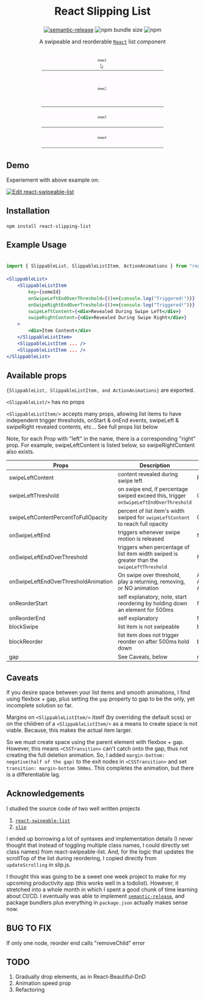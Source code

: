 <h1 align="center">React Slipping List</h1>
<h3 align="center"></h3>

<div align="center">

[![semantic-release](https://img.shields.io/badge/%20%20%F0%9F%93%A6%F0%9F%9A%80-semantic--release-e10079.svg)](https://github.com/semantic-release/semantic-release)
![npm bundle size](https://img.shields.io/bundlephobia/min/react-slipping-list)
![npm](https://img.shields.io/npm/v/react-slipping-list)

A swipeable and reorderable [`React`](https://facebook.github.io/react/) list component

<img src="docs/demo.gif">

</div>

## Demo

Experiement with above example on:

[![Edit react-swipeable-list](https://codesandbox.io/static/img/play-codesandbox.svg)](https://codesandbox.io/s/slippablelist-hm79e)

## Installation

`npm install react-slipping-list`

## Example Usage 

```jsx

import { SlippableList, SlippableListItem, ActionAnimations } from "react-slipping-list";

<SlippableList>
    <SlippableListItem
        key={someId}
        onSwipeLeftEndOverThreshold={()=>{console.log("Triggered!")}}
        onSwipeRightEndOverTreshold={()=>{console.log("Triggered!")}}
        swipeLeftContent={<div>Revealed During Swipe Left</div>}
        swipeRightContent={<div>Revealed During Swipe Right</div>}
    >
        <div>Item Content</div>
    </SlippableListItem>
    <SlippableListItem ... />
    <SlippableListItem ... />
</SlippableList>

```

## Available props 

```{SlippableList, SlippableListItem, and ActionAnimations}``` are exported. 

```<SlippableList/>``` has no props

```<SlippableListItem/>``` accepts many props, allowing list items to have independent trigger thresholds, onStart & onEnd events, swipeLeft & swipeRight revealed contents, etc... See full props list below

Note, for each Prop with "left" in the name, there is a corresponding "right" prop. For example, swipeLeftContent is listed below, so swipeRightContent also exists. 

| Props | Description | Type | Default |
| ----- | ----------- | ---- | ------- |
| swipeLeftContent | content revealed during swipe left | React Element | ```<div />``` |
| swipeLeftThreshold | on swipe end, if percentage swiped exceed this, trigger `onSwipeLeftEndOverThreshold` | 0 <= num <= 1 | 0.5 |
| swipeLeftContentPercentToFullOpacity | percent of list item's width swiped for `swipeLeftContent` to reach full opacity | 0 <= num <= 100  | 25 |
| onSwipeLeftEnd | triggers whenever swipe motion is released  | func | ()=>{} |
| onSwipeLeftEndOverThreshold | triggers when percentage of list item width swiped is greater than the `swipeLeftThreshold`  | func | ()=>{} |
| onSwipeLeftEndOverThresholdAnimation | On swipe over threshold, play a returning, removing, or NO animation  | ActionAnimations.RETURN, ActionAnimations.REMOVE, ActionAnimations.NONE | ActionAnimations.REMOVE |
| onReorderStart  | self explanatory, note, start reordering by holding down an element for 500ms | func | ()=>{} |
| onReorderEnd | self explanatory | func | ()=>{} |
| blockSwipe | list item is not swipeable | bool | false |
| blockReorder | list item does not trigger reorder on after 500ms hold down | bool | false |
| gap | See Caveats, below | num | 0 |

## Caveats

If you desire space between your list items and smooth animations, I find using flexbox + gap, plus setting the `gap` property to gap to be the only, yet incomplete solution so far.

Margins on `<SlippableListItem/>` itself (by overriding the default scss) or on the children of a `<SlippableListItem/>` as a means to create space is not viable. Because, this makes the actual item larger.

So we must create space using the parent element with flexbox + gap. However, this means `<CSSTransition>` can't catch onto the gap, thus not creating the full deletion animation. So, I added `margin-bottom: negative(half of the gap)` to the exit nodes in `<CSSTransition>` and set `transition: margin-bottom 500ms`. This completes the animation, but there is a differentiable lag.

## Acknowledgements

I studied the source code of two well written projects

1. [`react-swipeable-list`](https://github.com/sandstreamdev/react-swipeable-list)
2. [`slip`](https://github.com/kornelski/slip)

I ended up borrowing a lot of syntaxes and implementation details (I never thought that instead of toggling multiple class names, I could directly set class names) from react-swipeable-list. And, for the logic that updates the scrollTop of the list during reordering, I copied directly from `updateScrolling` in slip.js.

I thought this was going to be a sweet one week project to make for my upcoming productivity app (this works well in a todolist). However, it stretched into a whole month in which I spent a good chunk of time learning about CI/CD. I eventually was able to implement [`semantic-release`](https://github.com/semantic-release/semantic-release), and package bundlers plus everything in `package.json` actually makes sense now.

## BUG TO FIX

If only one node, reorder end calls "removeChild" error

## TODO

1. Gradually drop elements, as in React-Beautiful-DnD
2. Animation speed prop
3. Refactoring
